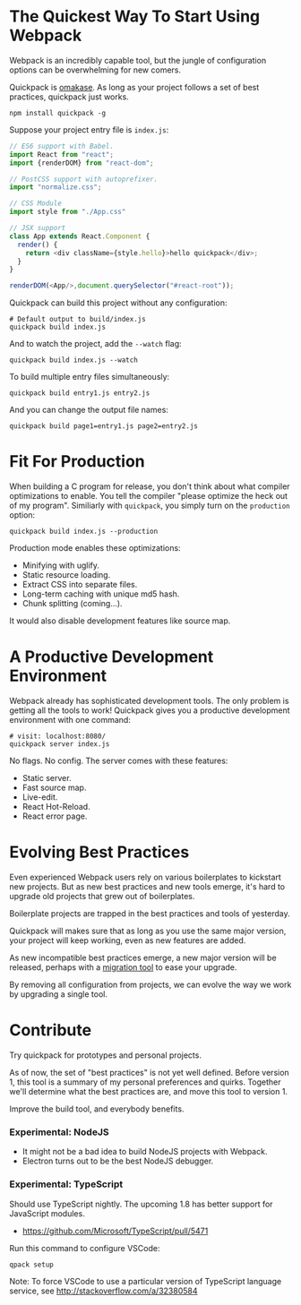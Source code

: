 # The Quickest Way To Start Using Webpack

Webpack is an incredibly capable tool, but the jungle of configuration options can be overwhelming for new comers.

Quickpack is [omakase](http://david.heinemeierhansson.com/2012/rails-is-omakase.html). As long as your project follows a set of best practices, quickpack just works.

```
npm install quickpack -g
```

Suppose your project entry file is `index.js`:

```js
// ES6 support with Babel.
import React from "react";
import {renderDOM} from "react-dom";

// PostCSS support with autoprefixer.
import "normalize.css";

// CSS Module
import style from "./App.css"

// JSX support
class App extends React.Component {
  render() {
    return <div className={style.hello}>hello quickpack</div>;
  }
}

renderDOM(<App/>,document.querySelector("#react-root"));
```

Quickpack can build this project without any configuration:

```
# Default output to build/index.js
quickpack build index.js
```

And to watch the project, add the `--watch` flag:

```
quickpack build index.js --watch
```

To build multiple entry files simultaneously:

```
quickpack build entry1.js entry2.js
```

And you can change the output file names:

```
quickpack build page1=entry1.js page2=entry2.js
```

# Fit For Production

When building a C program for release, you don't think about what compiler optimizations to enable. You tell the compiler "please optimize the heck out of my program". Similiarly with `quickpack`, you simply turn on the `production` option:

```
quickpack build index.js --production
```

Production mode enables these optimizations:

+ Minifying with uglify.
+ Static resource loading.
+ Extract CSS into separate files.
+ Long-term caching with unique md5 hash.
+ Chunk splitting (coming...).

It would also disable development features like source map.

# A Productive Development Environment

Webpack already has sophisticated development tools. The only problem is getting all the tools to work! Quickpack gives you a productive development environment with one command:

```
# visit: localhost:8080/
quickpack server index.js
```

No flags. No config. The server comes with these features:

+ Static server.
+ Fast source map.
+ Live-edit.
+ React Hot-Reload.
+ React error page.

# Evolving Best Practices

Even experienced Webpack users rely on various boilerplates to kickstart new projects. But as new best practices and new tools emerge, it's hard to upgrade old projects that grew out of boilerplates.

Boilerplate projects are trapped in the best practices and tools of yesterday.

Quickpack will makes sure that as long as you use the same major version, your project will keep working, even as new features are added.

As new incompatible best practices emerge, a new major version will be released, perhaps with a [migration tool](https://blog.golang.org/introducing-gofix) to ease your upgrade.

By removing all configuration from projects, we can evolve the way we work by upgrading a single tool.

# Contribute

Try quickpack for prototypes and personal projects.

As of now, the set of "best practices" is not yet well defined. Before version 1, this tool is a summary of my personal preferences and quirks. Together we'll determine what the best practices are, and move this tool to version 1.

Improve the build tool, and everybody benefits.

### Experimental: NodeJS

+ It might not be a bad idea to build NodeJS projects with Webpack.
+ Electron turns out to be the best NodeJS debugger.


### Experimental: TypeScript

Should use TypeScript nightly. The upcoming 1.8 has better support for JavaScript modules.

+ https://github.com/Microsoft/TypeScript/pull/5471

Run this command to configure VSCode:

```
qpack setup
```

Note: To force VSCode to use a particular version of TypeScript language service, see http://stackoverflow.com/a/32380584